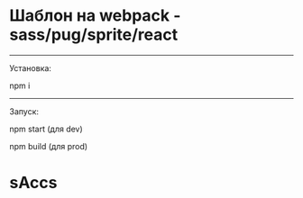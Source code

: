 # **Шаблон на webpack - sass/pug/sprite/react**

***
Установка:

npm i
***
Запуск:

npm start		(для dev)

npm build		(для prod)
# sAccs
